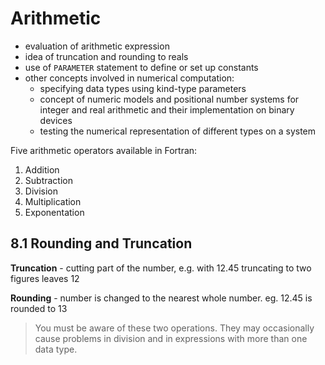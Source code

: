 # Arithmetic

- evaluation of arithmetic expression 
- idea of truncation and rounding to reals 
- use of `PARAMETER` statement to define or set up constants
-  other concepts involved in numerical computation:
    - specifying data types using kind-type parameters 
    - concept of numeric models and positional number systems for integer and real arithmetic and their implementation on binary devices 
    - testing the numerical representation of different types on a system 

Five arithmetic operators available in Fortran: 
1. Addition 
2. Subtraction 
3. Division 
4. Multiplication
5. Exponentation 

## 8.1 Rounding and Truncation 


**Truncation** - cutting part of the number, e.g. with 12.45 truncating to two figures leaves 12

**Rounding** - number is changed to the nearest whole number. eg. 12.45 is rounded to 13

> You must be aware of these two operations. They may occasionally cause problems in division and in expressions with more than one data type. 

